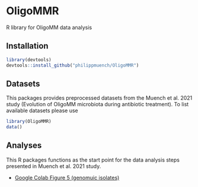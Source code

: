 # OligoMMR

R library for OligoMM data analysis

## Installation

```r
library(devtools)
devtools::install_github("philippmuench/OligoMMR")
```

## Datasets

This packages provides preprocessed datasets from the Muench et al. 2021 study (Evolution of OligoMM microbiota during antibiotic treatment). To list available datasets please use

```r
library(OligoMMR)
data()
```

## Analyses

This R packages functions as the start point for the data analysis steps presented in Muench et al. 2021 study.

- [Google Colab Figure 5 (genomuic isolates)](https://colab.research.google.com/drive/1zLSLevQTCF80KBa3_fJ9VLHssrCePs-l?usp=sharing)
